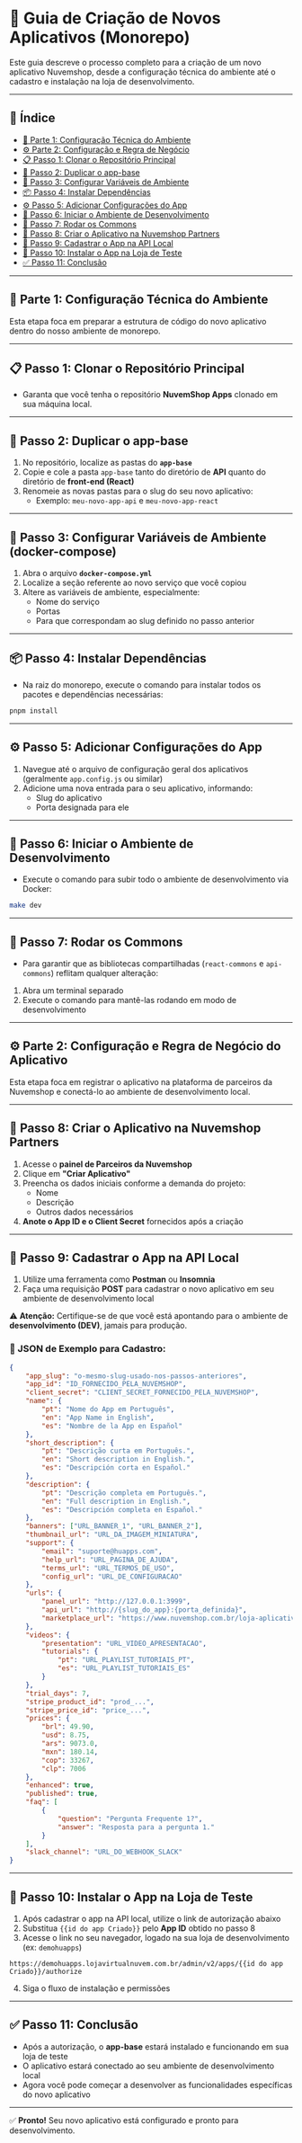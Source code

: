 # 📘 Guia de Criação de Novos Aplicativos (Monorepo)

Este guia descreve o processo completo para a criação de um novo aplicativo Nuvemshop, desde a configuração técnica do ambiente até o cadastro e instalação na loja de desenvolvimento.

---

## 📑 Índice
- [🔧 Parte 1: Configuração Técnica do Ambiente](#-parte-1-configuração-técnica-do-ambiente)
- [⚙️ Parte 2: Configuração e Regra de Negócio](#️-parte-2-configuração-e-regra-de-negócio)
- [📋 Passo 1: Clonar o Repositório Principal](#-passo-1-clonar-o-repositório-principal)
- [📁 Passo 2: Duplicar o app-base](#-passo-2-duplicar-o-app-base)
- [🔧 Passo 3: Configurar Variáveis de Ambiente](#-passo-3-configurar-variáveis-de-ambiente)
- [📦 Passo 4: Instalar Dependências](#-passo-4-instalar-dependências)
- [⚙️ Passo 5: Adicionar Configurações do App](#️-passo-5-adicionar-configurações-do-app)
- [🚀 Passo 6: Iniciar o Ambiente de Desenvolvimento](#-passo-6-iniciar-o-ambiente-de-desenvolvimento)
- [🔄 Passo 7: Rodar os Commons](#-passo-7-rodar-os-commons)
- [🏪 Passo 8: Criar o Aplicativo na Nuvemshop Partners](#-passo-8-criar-o-aplicativo-na-nuvemshop-partners)
- [📝 Passo 9: Cadastrar o App na API Local](#-passo-9-cadastrar-o-app-na-api-local)
- [🔗 Passo 10: Instalar o App na Loja de Teste](#-passo-10-instalar-o-app-na-loja-de-teste)
- [✅ Passo 11: Conclusão](#-passo-11-conclusão)

---

## 🔧 Parte 1: Configuração Técnica do Ambiente

Esta etapa foca em preparar a estrutura de código do novo aplicativo dentro do nosso ambiente de monorepo.

---

## 📋 Passo 1: Clonar o Repositório Principal
- Garanta que você tenha o repositório **NuvemShop Apps** clonado em sua máquina local.

---

## 📁 Passo 2: Duplicar o app-base
1. No repositório, localize as pastas do **`app-base`**
2. Copie e cole a pasta `app-base` tanto do diretório de **API** quanto do diretório de **front-end (React)**
3. Renomeie as novas pastas para o slug do seu novo aplicativo:
   - Exemplo: `meu-novo-app-api` e `meu-novo-app-react`

---

## 🔧 Passo 3: Configurar Variáveis de Ambiente (docker-compose)
1. Abra o arquivo **`docker-compose.yml`**
2. Localize a seção referente ao novo serviço que você copiou
3. Altere as variáveis de ambiente, especialmente:
   - Nome do serviço
   - Portas
   - Para que correspondam ao slug definido no passo anterior

---

## 📦 Passo 4: Instalar Dependências
- Na raiz do monorepo, execute o comando para instalar todos os pacotes e dependências necessárias:

```bash
pnpm install
```

---

## ⚙️ Passo 5: Adicionar Configurações do App
1. Navegue até o arquivo de configuração geral dos aplicativos (geralmente `app.config.js` ou similar)
2. Adicione uma nova entrada para o seu aplicativo, informando:
   - Slug do aplicativo
   - Porta designada para ele

---

## 🚀 Passo 6: Iniciar o Ambiente de Desenvolvimento
- Execute o comando para subir todo o ambiente de desenvolvimento via Docker:

```bash
make dev
```

---

## 🔄 Passo 7: Rodar os Commons
- Para garantir que as bibliotecas compartilhadas (`react-commons` e `api-commons`) reflitam qualquer alteração:
1. Abra um terminal separado
2. Execute o comando para mantê-las rodando em modo de desenvolvimento

---

## ⚙️ Parte 2: Configuração e Regra de Negócio do Aplicativo

Esta etapa foca em registrar o aplicativo na plataforma de parceiros da Nuvemshop e conectá-lo ao ambiente de desenvolvimento local.

---

## 🏪 Passo 8: Criar o Aplicativo na Nuvemshop Partners
1. Acesse o **painel de Parceiros da Nuvemshop**
2. Clique em **"Criar Aplicativo"**
3. Preencha os dados iniciais conforme a demanda do projeto:
   - Nome
   - Descrição
   - Outros dados necessários
4. **Anote o App ID e o Client Secret** fornecidos após a criação

---

## 📝 Passo 9: Cadastrar o App na API Local
1. Utilize uma ferramenta como **Postman** ou **Insomnia**
2. Faça uma requisição **POST** para cadastrar o novo aplicativo em seu ambiente de desenvolvimento local

⚠️ **Atenção:** Certifique-se de que você está apontando para o ambiente de **desenvolvimento (DEV)**, jamais para produção.

### 📄 JSON de Exemplo para Cadastro:

```json
{
    "app_slug": "o-mesmo-slug-usado-nos-passos-anteriores",
    "app_id": "ID_FORNECIDO_PELA_NUVEMSHOP",
    "client_secret": "CLIENT_SECRET_FORNECIDO_PELA_NUVEMSHOP",
    "name": {
        "pt": "Nome do App em Português",
        "en": "App Name in English",
        "es": "Nombre de la App en Español"
    },
    "short_description": {
        "pt": "Descrição curta em Português.",
        "en": "Short description in English.",
        "es": "Descripción corta en Español."
    },
    "description": {
        "pt": "Descrição completa em Português.",
        "en": "Full description in English.",
        "es": "Descripción completa en Español."
    },
    "banners": ["URL_BANNER_1", "URL_BANNER_2"],
    "thumbnail_url": "URL_DA_IMAGEM_MINIATURA",
    "support": {
        "email": "suporte@huapps.com",
        "help_url": "URL_PAGINA_DE_AJUDA",
        "terms_url": "URL_TERMOS_DE_USO",
        "config_url": "URL_DE_CONFIGURACAO"
    },
    "urls": {
        "panel_url": "http://127.0.0.1:3999",
        "api_url": "http://{slug_do_app}:{porta_definida}",
        "marketplace_url": "https://www.nuvemshop.com.br/loja-aplicativos-nuvem/{slug-do-app}?q=huapps"
    },
    "videos": {
        "presentation": "URL_VIDEO_APRESENTACAO",
        "tutorials": {
            "pt": "URL_PLAYLIST_TUTORIAIS_PT",
            "es": "URL_PLAYLIST_TUTORIAIS_ES"
        }
    },
    "trial_days": 7,
    "stripe_product_id": "prod_...",
    "stripe_price_id": "price_...",
    "prices": {
        "brl": 49.90,
        "usd": 8.75,
        "ars": 9073.0,
        "mxn": 180.14,
        "cop": 33267,
        "clp": 7006
    },
    "enhanced": true,
    "published": true,
    "faq": [
        {
            "question": "Pergunta Frequente 1?",
            "answer": "Resposta para a pergunta 1."
        }
    ],
    "slack_channel": "URL_DO_WEBHOOK_SLACK"
}
```

---

## 🔗 Passo 10: Instalar o App na Loja de Teste
1. Após cadastrar o app na API local, utilize o link de autorização abaixo
2. Substitua `{{id do app Criado}}` pelo **App ID** obtido no passo 8
3. Acesse o link no seu navegador, logado na sua loja de desenvolvimento (ex: `demohuapps`)

```
https://demohuapps.lojavirtualnuvem.com.br/admin/v2/apps/{{id do app Criado}}/authorize
```

4. Siga o fluxo de instalação e permissões

---

## ✅ Passo 11: Conclusão
- Após a autorização, o **app-base** estará instalado e funcionando em sua loja de teste
- O aplicativo estará conectado ao seu ambiente de desenvolvimento local
- Agora você pode começar a desenvolver as funcionalidades específicas do novo aplicativo

---

✅ **Pronto!** Seu novo aplicativo está configurado e pronto para desenvolvimento.